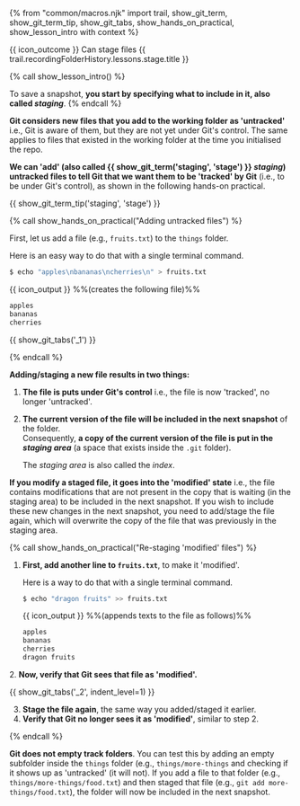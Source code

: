 {% from "common/macros.njk" import trail, show_git_term, show_git_term_tip, show_git_tabs, show_hands_on_practical, show_lesson_intro with context %}

<span id="outcomes">{{ icon_outcome }} Can stage files</span>
<span id="title">{{ trail.recordingFolderHistory.lessons.stage.title }}</span>

<div id="body">

{% call show_lesson_intro() %}

To save a snapshot, **you start by specifying what to include in it, also called _staging_**.
{% endcall %}

**Git considers new files that you add to the working folder as 'untracked'** i.e., Git is aware of them, but they are not yet under Git's control. The same applies to files that existed in the working folder at the time you initialised the repo.

**We can 'add' (also called {{ show_git_term('staging', 'stage') }} _staging_) untracked files to tell Git that we want them to be 'tracked' by Git** (i.e., to be under Git's control), as shown in the following hands-on practical.

{{ show_git_term_tip('staging', 'stage') }}

{% call show_hands_on_practical("Adding untracked files") %}

First, let us add a file (e.g., `fruits.txt`) to the `things` folder.

<box type="tip" seamless>

Here is an easy way to do that with a single terminal command.

```bash {.no-line-numbers }
$ echo "apples\nbananas\ncherries\n" > fruits.txt
```
{{ icon_output }} %%(creates the following file)%%

```txt {heading="things/fruits.txt"}
apples
bananas
cherries
```

</box>

{{ show_git_tabs('_1') }}

{% endcall %}

**Adding/staging a new file results in two things:**

1. **The file is puts under Git's control** i.e., the file is now 'tracked', no longer 'untracked'.
2. **The current version of the file will be included in the next snapshot** of the folder.<br>
   Consequently, **a copy of the current version of the file is put in the _staging area_** (a space that exists inside the `.git` folder).
   <box type="tip" seamless>

   The _staging area_ is also called the _index_.
   </box>

**If you modify a staged file, it goes into the 'modified' state** i.e., the file contains modifications that are not present in the copy that is waiting (in the staging area) to be included in the next snapshot. If you wish to include these new changes in the next snapshot, you need to add/stage the file again, which will overwrite the copy of the file that was previously in the staging area.

{% call show_hands_on_practical("Re-staging 'modified' files") %}

1. **First, add another line to `fruits.txt`**, to make it 'modified'.

   <box type="tip" seamless>

   Here is a way to do that with a single terminal command.

   ```bash {.no-line-numbers }
   $ echo "dragon fruits" >> fruits.txt
   ```
   {{ icon_output }} %%(appends texts to the file as follows)%%

   ```txt {heading="things/fruits.txt" highlight-lines="4"}
   apples
   bananas
   cherries
   dragon fruits
   ```
   </box>

2\. **Now, verify that Git sees that file as 'modified'.**

{{ show_git_tabs('_2', indent_level=1) }}

3. **Stage the file again**, the same way you added/staged it earlier.
4. **Verify that Git no longer sees it as 'modified'**, similar to step 2.

{% endcall %}


**Git does not empty track folders**. You can test this by adding an empty subfolder inside the `things` folder (e.g., `things/more-things` and checking if it shows up as 'untracked' (it will not). If you add a file to that folder (e.g., `things/more-things/food.txt`) and then staged that file (e.g., `git add more-things/food.txt`), the folder will now be included in the next snapshot.

</div>

<div id="extras">
</div>

